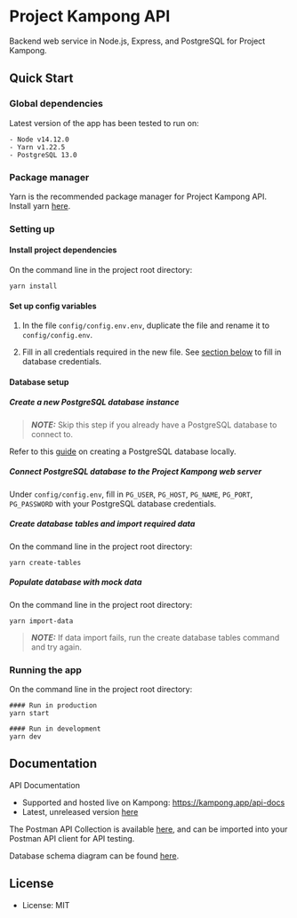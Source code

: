 # Project Kampong API

Backend web service in Node.js, Express, and PostgreSQL for Project Kampong.

## Quick Start

### Global dependencies

Latest version of the app has been tested to run on:

```
- Node v14.12.0
- Yarn v1.22.5
- PostgreSQL 13.0
```

### Package manager

Yarn is the recommended package manager for Project Kampong API. Install yarn [here](https://classic.yarnpkg.com/en/docs/install/).

### Setting up

#### Install project dependencies

On the command line in the project root directory:

```
yarn install
```

#### Set up config variables

1. In the file `config/config.env.env`, duplicate the file and rename it to `config/config.env`.

2. Fill in all credentials required in the new file. See [section below](#database-setup) to fill in database credentials.

#### Database setup

##### Create a new PostgreSQL database instance

> **_NOTE:_** Skip this step if you already have a PostgreSQL database to connect to.

Refer to this [guide](https://www.postgresql.org/docs/current/tutorial-start.html) on creating a PostgreSQL database locally.

##### Connect PostgreSQL database to the Project Kampong web server

Under `config/config.env`, fill in `PG_USER`, `PG_HOST`, `PG_NAME`, `PG_PORT`, `PG_PASSWORD` with your PostgreSQL database credentials.

##### Create database tables and import required data

On the command line in the project root directory:

```
yarn create-tables
```

##### Populate database with mock data

On the command line in the project root directory:

```
yarn import-data
```

> **_NOTE:_** If data import fails, run the create database tables command and try again.

### Running the app

On the command line in the project root directory:

```
#### Run in production
yarn start

#### Run in development
yarn dev
```

## Documentation

API Documentation

-   Supported and hosted live on Kampong: https://kampong.app/api-docs
-   Latest, unreleased version [here](https://github.com/Project-Kampong/kampong-backend/blob/master/public/api-docs/index.md)

The Postman API Collection is available [here](https://github.com/Project-Kampong/kampong-backend/blob/master/public/api-docs/kampong-api.json), and can be imported into your Postman API client for API testing.

Database schema diagram can be found [here](https://github.com/Project-Kampong/kampong-backend/blob/master/public/kampong-er-diagram.png).

## License

-   License: MIT
